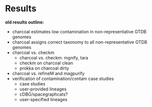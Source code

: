 # Results

**old results outline:**
+ charcoal estimates low contamination in non-representative GTDB genomes
+ charcoal assigns correct taxonomy to all non-representative GTDB genomes
+ charcoal vs. checkm
  + charcoal vs. checkm: mgnify, tara
  + checkm on charcoal clean
  + prokka on charcoal dirty
+ charcoal vs. refineM and magpurify
+ verification of contamination/contam case studies
  + case studies
  + user-provided lineages
  + cDBG/spacegraphcats?
  + user-specified lineages
